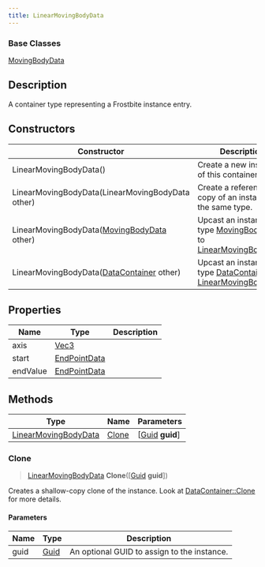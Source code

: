 ```yaml
---
title: LinearMovingBodyData
---
```

### Base Classes

[MovingBodyData](MovingBodyData)

## Description

A container type representing a Frostbite instance entry.

## Constructors

| Constructor                                                                     | Description                                                                                                                     |
| ------------------------------------------------------------------------------- | ------------------------------------------------------------------------------------------------------------------------------- |
| LinearMovingBodyData()                                                          | Create a new instance of this container type.                                                                                   |
| LinearMovingBodyData(LinearMovingBodyData other)                                | Create a reference copy of an instance of the same type.                                                                        |
| LinearMovingBodyData([MovingBodyData](MovingBodyData) other)                    | Upcast an instance of type [MovingBodyData](MovingBodyData) to [LinearMovingBodyData](LinearMovingBodyData).                    |
| LinearMovingBodyData([DataContainer](/vext/ref/shared/class/datacontainer) other) | Upcast an instance of type [DataContainer](/vext/ref/shared/class/datacontainer) to [LinearMovingBodyData](LinearMovingBodyData). |

## Properties

| Name     | Type                              | Description |
| -------- | --------------------------------- | ----------- |
| axis     | [Vec3](/vext/ref/shared/class/Vec3) |             |
| start    | [EndPointData](EndPointData)      |             |
| endValue | [EndPointData](EndPointData)      |             |

## Methods

| Type                                         | Name            | Parameters                                     |
| -------------------------------------------- | --------------- | ---------------------------------------------- |
| [LinearMovingBodyData](LinearMovingBodyData) | [Clone](#clone) | \[[Guid](/vext/ref/shared/class/guid) **guid**\] |

### Clone

> [LinearMovingBodyData](LinearMovingBodyData) **Clone**(\[[Guid](/vext/ref/shared/class/guid) **guid**\])

Creates a shallow-copy clone of the instance. Look at [DataContainer::Clone](/vext/ref/shared/class/datacontainer#clone) for more details.

#### Parameters

| Name | Type         | Description                                 |
| ---- | ------------ | ------------------------------------------- |
| guid | [Guid](Guid) | An optional GUID to assign to the instance. |
